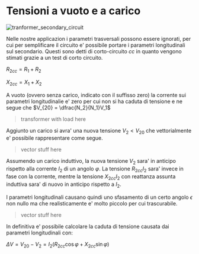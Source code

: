 # Tensioni a vuoto e a carico  

![tranformer_secondary_circuit](https://github.com/user-attachments/assets/5b8688e8-05e7-4570-bef1-07eed9778d16)  

Nelle nostre applicazion i parametri trasversali possono essere ignorati, per cui per semplificare il circuito e' possibile portare i parametri longitudinali sul secondario. Questi sono detti di corto-circuito $cc$ in quanto vengono stimati grazie a un test di corto circuito.  

$R_{2cc} = R_1+R_2$  

$X_{2cc} = X_1+X_2$  

A vuoto (ovvero senza carico, indicato con il suffisso zero) la corrente sui parametri longitudinalie e' zero per cui non si ha caduta di tensione e ne segue che $V_{20} = \dfrac{N_2}{N_1}V_1$  

> transformer with load here

Aggiunto un carico si avra' una nuova tensione $V_2 < V_{20}$ che vettorialmente e' possibile rappresentare come segue.  

> vector stuff here

Assumendo un carico induttivo, la nuova tensione $V_2$ sara' in anticipo rispetto alla corrente $I_2$ di un angolo $\varphi$. La tensione $R_{2cc}I_2$ sara' invece in fase con la corrente, mentre la tensione $X_{2cc}I_2$ con reattanza assunta induttiva sara' di nuovo in anticipo rispetto a $I_2$.  

I parametri longitudinali causano quindi uno sfasamento di un certo angolo $\epsilon$ non nullo ma che realisticamente e' molto piccolo per cui trascurabile.  

> vector stuff here

In definitiva e' possibile calcolare la caduta di tensione causata dai parametri longitudinali con:  

$\Delta V = V_{20} - V_2 = I_2(R_{2cc}\cos\varphi+X_{2cc}\sin\varphi)$  
